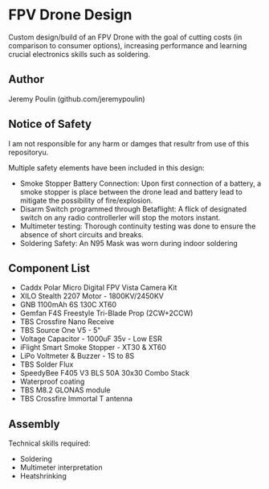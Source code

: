 
# FPV Drone Design

Custom design/build of an FPV Drone with the goal of cutting costs (in comparison to consumer options), increasing performance and learning crucial electronics skills such as soldering.


## Author

Jeremy Poulin (github.com/jeremypoulin)
## Notice of Safety

I am not responsible for any harm or damges that resultr from use of this repositoryu.

Multiple safety elements have been included in this design:

- Smoke Stopper Battery Connection:
    Upon first connection of a battery, a smoke stopper is place between the drone lead and battery lead to mitigate the possibility of fire/explosion.
- Disarm Switch programmed through Betaflight:
    A flick of designated switch on any radio controllerler will stop the motors instant.
- Multimeter testing:
    Thorough continuity testing was done to ensure the absence of short circuits and breaks.
- Soldering Safety:
    An N95 Mask was worn during indoor soldering
## Component List

- Caddx Polar Micro Digital FPV Vista Camera Kit
- XILO Stealth 2207 Motor - 1800KV/2450KV
- GNB 1100mAh 6S 130C XT60
- Gemfan F4S Freestyle Tri-Blade Prop (2CW+2CCW)
- TBS Crossfire Nano Receive
- TBS Source One V5 - 5"
- Voltage Capacitor - 1000uF 35v - Low ESR
- iFlight Smart Smoke Stopper - XT30 & XT60
- LiPo Voltmeter & Buzzer - 1S to 8S
- TBS Solder Flux
- SpeedyBee F405 V3 BLS 50A 30x30 Combo Stack
- Waterproof coating
- TBS  M8.2 GLONAS module
- TBS Crossfire Immortal T antenna
## Assembly

Technical skills required:
- Soldering
- Multimeter interpretation
- Heatshrinking
